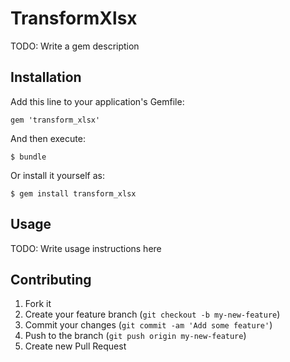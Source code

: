 # TransformXlsx

TODO: Write a gem description

## Installation

Add this line to your application's Gemfile:

    gem 'transform_xlsx'

And then execute:

    $ bundle

Or install it yourself as:

    $ gem install transform_xlsx

## Usage

TODO: Write usage instructions here

## Contributing

1. Fork it
2. Create your feature branch (`git checkout -b my-new-feature`)
3. Commit your changes (`git commit -am 'Add some feature'`)
4. Push to the branch (`git push origin my-new-feature`)
5. Create new Pull Request
